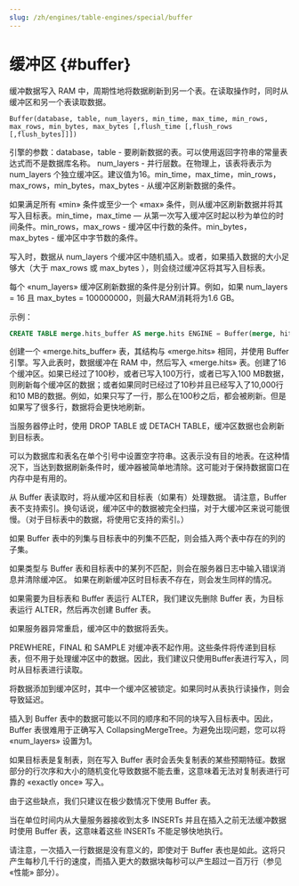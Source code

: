 ```yaml
---
slug: /zh/engines/table-engines/special/buffer
---
```

# 缓冲区 {#buffer}

缓冲数据写入 RAM 中，周期性地将数据刷新到另一个表。在读取操作时，同时从缓冲区和另一个表读取数据。

    Buffer(database, table, num_layers, min_time, max_time, min_rows, max_rows, min_bytes, max_bytes [,flush_time [,flush_rows [,flush_bytes]]])

引擎的参数：database，table - 要刷新数据的表。可以使用返回字符串的常量表达式而不是数据库名称。 num_layers - 并行层数。在物理上，该表将表示为 num_layers 个独立缓冲区。建议值为16。min_time，max_time，min_rows，max_rows，min_bytes，max_bytes - 从缓冲区刷新数据的条件。

如果满足所有 «min» 条件或至少一个 «max» 条件，则从缓冲区刷新数据并将其写入目标表。min_time，max_time — 从第一次写入缓冲区时起以秒为单位的时间条件。min_rows，max_rows - 缓冲区中行数的条件。min_bytes，max_bytes - 缓冲区中字节数的条件。

写入时，数据从 num_layers 个缓冲区中随机插入。或者，如果插入数据的大小足够大（大于 max_rows 或 max_bytes ），则会绕过缓冲区将其写入目标表。

每个 «num_layers» 缓冲区刷新数据的条件是分别计算。例如，如果 num_layers = 16 且 max_bytes = 100000000，则最大RAM消耗将为1.6 GB。

示例：

``` sql
CREATE TABLE merge.hits_buffer AS merge.hits ENGINE = Buffer(merge, hits, 16, 10, 100, 10000, 1000000, 10000000, 100000000)
```

创建一个 «merge.hits_buffer» 表，其结构与 «merge.hits» 相同，并使用 Buffer 引擎。写入此表时，数据缓冲在 RAM 中，然后写入 «merge.hits» 表。创建了16个缓冲区。如果已经过了100秒，或者已写入100万行，或者已写入100 MB数据，则刷新每个缓冲区的数据；或者如果同时已经过了10秒并且已经写入了10,000行和10 MB的数据。例如，如果只写了一行，那么在100秒之后，都会被刷新。但是如果写了很多行，数据将会更快地刷新。

当服务器停止时，使用 DROP TABLE 或 DETACH TABLE，缓冲区数据也会刷新到目标表。

可以为数据库和表名在单个引号中设置空字符串。这表示没有目的地表。在这种情况下，当达到数据刷新条件时，缓冲器被简单地清除。这可能对于保持数据窗口在内存中是有用的。

从 Buffer 表读取时，将从缓冲区和目标表（如果有）处理数据。
请注意，Buffer 表不支持索引。换句话说，缓冲区中的数据被完全扫描，对于大缓冲区来说可能很慢。（对于目标表中的数据，将使用它支持的索引。）

如果 Buffer 表中的列集与目标表中的列集不匹配，则会插入两个表中存在的列的子集。

如果类型与 Buffer 表和目标表中的某列不匹配，则会在服务器日志中输入错误消息并清除缓冲区。
如果在刷新缓冲区时目标表不存在，则会发生同样的情况。

如果需要为目标表和 Buffer 表运行 ALTER，我们建议先删除 Buffer 表，为目标表运行 ALTER，然后再次创建 Buffer 表。

如果服务器异常重启，缓冲区中的数据将丢失。

PREWHERE，FINAL 和 SAMPLE 对缓冲表不起作用。这些条件将传递到目标表，但不用于处理缓冲区中的数据。因此，我们建议只使用Buffer表进行写入，同时从目标表进行读取。

将数据添加到缓冲区时，其中一个缓冲区被锁定。如果同时从表执行读操作，则会导致延迟。

插入到 Buffer 表中的数据可能以不同的顺序和不同的块写入目标表中。因此，Buffer 表很难用于正确写入 CollapsingMergeTree。为避免出现问题，您可以将 «num_layers» 设置为1。

如果目标表是复制表，则在写入 Buffer 表时会丢失复制表的某些预期特征。数据部分的行次序和大小的随机变化导致数据不能去重，这意味着无法对复制表进行可靠的 «exactly once» 写入。

由于这些缺点，我们只建议在极少数情况下使用 Buffer 表。

当在单位时间内从大量服务器接收到太多 INSERTs 并且在插入之前无法缓冲数据时使用 Buffer 表，这意味着这些 INSERTs 不能足够快地执行。

请注意，一次插入一行数据是没有意义的，即使对于 Buffer 表也是如此。这将只产生每秒几千行的速度，而插入更大的数据块每秒可以产生超过一百万行（参见 «性能» 部分）。
